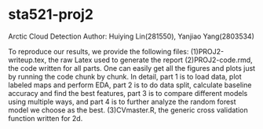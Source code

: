 # sta521-proj2
Arctic Cloud Detection
Author: Huiying Lin(281550), Yanjiao Yang(2803534)

To reproduce our results, we provide the following files:
(1)PROJ2-writeup.tex, the raw Latex used to generate the report
(2)PROJ2-code.rmd, the code written for all parts. One can easily get all the figures and plots just by running the code chunk by chunk. In detail, part 1 is to load data, plot labeled maps and perform EDA, part 2 is to do data split, calculate baseline accuracy and find the best features, part 3 is to compare different models using multiple ways, and part 4 is to further analyze the random forest model we choose as the best.
(3)CVmaster.R, the generic cross validation function written for 2d.
